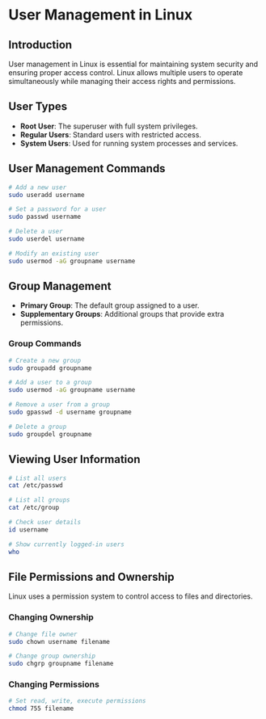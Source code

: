 # User Management in Linux

## Introduction
User management in Linux is essential for maintaining system security and ensuring proper access control. Linux allows multiple users to operate simultaneously while managing their access rights and permissions.

## User Types
- **Root User**: The superuser with full system privileges.
- **Regular Users**: Standard users with restricted access.
- **System Users**: Used for running system processes and services.

## User Management Commands
```bash
# Add a new user
sudo useradd username

# Set a password for a user
sudo passwd username

# Delete a user
sudo userdel username

# Modify an existing user
sudo usermod -aG groupname username
```

## Group Management
- **Primary Group**: The default group assigned to a user.
- **Supplementary Groups**: Additional groups that provide extra permissions.

### Group Commands
```bash
# Create a new group
sudo groupadd groupname

# Add a user to a group
sudo usermod -aG groupname username

# Remove a user from a group
sudo gpasswd -d username groupname

# Delete a group
sudo groupdel groupname
```

## Viewing User Information
```bash
# List all users
cat /etc/passwd

# List all groups
cat /etc/group

# Check user details
id username

# Show currently logged-in users
who
```

## File Permissions and Ownership
Linux uses a permission system to control access to files and directories.

### Changing Ownership
```bash
# Change file owner
sudo chown username filename

# Change group ownership
sudo chgrp groupname filename
```

### Changing Permissions
```bash
# Set read, write, execute permissions
chmod 755 filename
```

